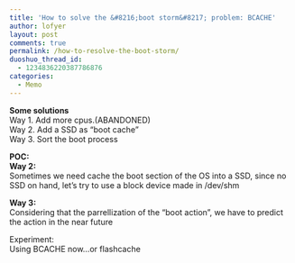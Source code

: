 ```yaml
---
title: 'How to solve the &#8216;boot storm&#8217; problem: BCACHE'
author: lofyer
layout: post
comments: true
permalink: /how-to-resolve-the-boot-storm/
duoshuo_thread_id:
  - 1234836220387786876
categories:
  - Memo
---
```

**Some solutions**  
Way 1. Add more cpus.(ABANDONED)  
Way 2. Add a SSD as &#8220;boot cache&#8221;  
Way 3. Sort the boot process

**POC:**  
**Way 2:**  
Sometimes we need cache the boot section of the OS into a SSD, since no SSD on hand, let&#8217;s try to use a block device made in /dev/shm

**Way 3:**  
Considering that the parrellization of the &#8220;boot action&#8221;, we have to predict the action in the near future

Experiment:  
Using BCACHE now&#8230;or flashcache